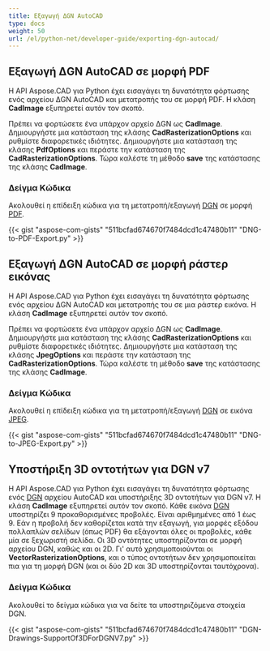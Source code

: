 ```yaml
---
title: Εξαγωγή ΔGN AutoCAD
type: docs
weight: 50
url: /el/python-net/developer-guide/exporting-dgn-autocad/
---
```


## **Εξαγωγή ΔGN AutoCAD σε μορφή PDF**

Η API Aspose.CAD για Python έχει εισαγάγει τη δυνατότητα φόρτωσης ενός αρχείου ΔGN AutoCAD και μετατροπής του σε μορφή PDF. Η κλάση **CadImage** εξυπηρετεί αυτόν τον σκοπό.

Πρέπει να φορτώσετε ένα υπάρχον αρχείο ΔGN ως **CadImage**. Δημιουργήστε μια κατάσταση της κλάσης **CadRasterizationOptions** και ρυθμίστε διαφορετικές ιδιότητες. Δημιουργήστε μια κατάσταση της κλάσης **PdfOptions** και περάστε την κατάσταση της **CadRasterizationOptions**. Τώρα καλέστε τη μέθοδο **save** της κατάστασης της κλάσης **CadImage**.

### Δείγμα Κώδικα

Ακολουθεί η επίδειξη κώδικα για τη μετατροπή/εξαγωγή [DGN](https://docs.fileformat.com/cad/dgn/) σε μορφή [PDF](https://docs.fileformat.com/pdf/).


{{< gist "aspose-com-gists" "511bcfad674670f7484dcd1c47480b11" "DNG-to-PDF-Export.py" >}}


## **Εξαγωγή ΔGN AutoCAD σε μορφή ράστερ εικόνας**

Η API Aspose.CAD για Python έχει εισαγάγει τη δυνατότητα φόρτωσης ενός αρχείου ΔGN AutoCAD και μετατροπής του σε μια ράστερ εικόνα. Η κλάση **CadImage** εξυπηρετεί αυτόν τον σκοπό.

Πρέπει να φορτώσετε ένα υπάρχον αρχείο ΔGN ως **CadImage**. Δημιουργήστε μια κατάσταση της κλάσης **CadRasterizationOptions** και ρυθμίστε διαφορετικές ιδιότητες. Δημιουργήστε μια κατάσταση της κλάσης **JpegOptions** και περάστε την κατάσταση της **CadRasterizationOptions**. Τώρα καλέστε τη μέθοδο **save** της κατάστασης της κλάσης **CadImage**.

### Δείγμα Κώδικα

Ακολουθεί η επίδειξη κώδικα για τη μετατροπή/εξαγωγή [DGN](https://docs.fileformat.com/cad/dgn/) σε εικόνα [JPEG](https://docs.fileformat.com/image/jpeg/).

{{< gist "aspose-com-gists" "511bcfad674670f7484dcd1c47480b11" "DNG-to-JPEG-Export.py" >}}

## **Υποστήριξη 3D οντοτήτων για DGN v7**

Η API Aspose.CAD για Python έχει εισαγάγει τη δυνατότητα φόρτωσης ενός [DGN](https://docs.fileformat.com/cad/dgn/) αρχείου AutoCAD και υποστήριξης 3D οντοτήτων για DGN v7. Η κλάση **CadImage** εξυπηρετεί αυτόν τον σκοπό. Κάθε εικόνα [DGN](https://docs.fileformat.com/cad/dgn/) υποστηρίζει 9 προκαθορισμένες προβολές. Είναι αριθμημένες από 1 έως 9. Εάν η προβολή δεν καθορίζεται κατά την εξαγωγή, για μορφές εξόδου πολλαπλών σελίδων (όπως PDF) θα εξάγονται όλες οι προβολές, κάθε μία σε ξεχωριστή σελίδα. Οι 3D οντότητες υποστηρίζονται σε μορφή αρχείου DGN, καθώς και οι 2D. Γι' αυτό χρησιμοποιούνται οι **VectorRasterizationOptions**, και ο τύπος οντοτήτων δεν χρησιμοποιείται πια για τη μορφή DGN (και οι δύο 2D και 3D υποστηρίζονται ταυτόχρονα).

### Δείγμα Κώδικα

Ακολουθεί το δείγμα κώδικα για να δείτε τα υποστηριζόμενα στοιχεία DGN.


{{< gist "aspose-com-gists" "511bcfad674670f7484dcd1c47480b11" "DGN-Drawings-SupportOf3DForDGNV7.py" >}}
